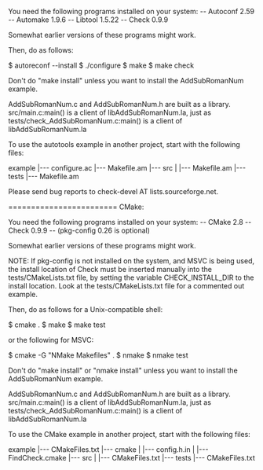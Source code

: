 

You need the following programs installed on your system:
  -- Autoconf 2.59
  -- Automake 1.9.6
  -- Libtool 1.5.22
  -- Check 0.9.9

Somewhat earlier versions of these programs might work.

Then, do as follows:

$ autoreconf --install
$ ./configure
$ make
$ make check

Don't do "make install" unless you want to install the AddSubRomanNum example.

AddSubRomanNum.c and AddSubRomanNum.h are built as a library.  src/main.c:main() is a
client of libAddSubRomanNum.la, just as tests/check_AddSubRomanNum.c:main() is a client
of libAddSubRomanNum.la

To use the autotools example in another project, start with the following
files:

   example
   |--- configure.ac
   |--- Makefile.am
   |--- src
   |    |--- Makefile.am
   |--- tests
        |--- Makefile.am

Please send bug reports to check-devel AT lists.sourceforge.net.

========================
CMake:

You need the following programs installed on your system:
  -- CMake 2.8
  -- Check 0.9.9
  -- (pkg-config 0.26 is optional)

Somewhat earlier versions of these programs might work.

NOTE: If pkg-config is not installed on the system, and MSVC is being used,
the install location of Check must be inserted manually into the
tests/CMakeLists.txt file, by setting the variable CHECK_INSTALL_DIR
to the install location. Look at the tests/CMakeLists.txt file for
a commented out example.

Then, do as follows for a Unix-compatible shell:

$ cmake .
$ make
$ make test




or the following for MSVC:

$ cmake -G "NMake Makefiles" .
$ nmake
$ nmake test

Don't do "make install" or "nmake install" unless you want to install the AddSubRomanNum example.

AddSubRomanNum.c and AddSubRomanNum.h are built as a library.  src/main.c:main() is a
client of libAddSubRomanNum.la, just as tests/check_AddSubRomanNum.c:main() is a client
of libAddSubRomanNum.la

To use the CMake example in another project, start with the following files:

   example
   |--- CMakeFiles.txt
   |--- cmake
   |    |--- config.h.in
   |    |--- FindCheck.cmake
   |--- src
   |    |--- CMakeFiles.txt
   |--- tests
        |--- CMakeFiles.txt

